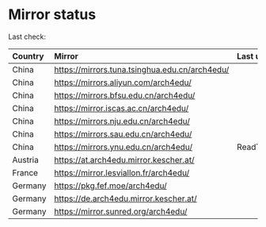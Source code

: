 <script src="./time.js"></script>
# Mirror status
Last check: <script type="text/javascript">localize(1682227008.9608297);</script>

|Country|Mirror|Last update|
|:------|:-----|:----------|
|China|https://mirrors.tuna.tsinghua.edu.cn/arch4edu/|<script type="text/javascript">localize(1682188531);</script>|
|China|https://mirrors.aliyun.com/arch4edu/|<script type="text/javascript">localize(1682145160);</script>|
|China|https://mirrors.bfsu.edu.cn/arch4edu/|<script type="text/javascript">localize(1682188531);</script>|
|China|https://mirror.iscas.ac.cn/arch4edu/|<script type="text/javascript">localize(1682188531);</script>|
|China|https://mirrors.nju.edu.cn/arch4edu/|<script type="text/javascript">localize(1682145160);</script>|
|China|https://mirrors.sau.edu.cn/arch4edu/|<script type="text/javascript">localize(1673850842);</script>|
|China|https://mirrors.ynu.edu.cn/arch4edu/|ReadTimeout|
|Austria|https://at.arch4edu.mirror.kescher.at/|<script type="text/javascript">localize(1682188531);</script>|
|France|https://mirror.lesviallon.fr/arch4edu/|<script type="text/javascript">localize(1682188531);</script>|
|Germany|https://pkg.fef.moe/arch4edu/|<script type="text/javascript">localize(1682188531);</script>|
|Germany|https://de.arch4edu.mirror.kescher.at/|<script type="text/javascript">localize(1682188531);</script>|
|Germany|https://mirror.sunred.org/arch4edu/|<script type="text/javascript">localize(1682188531);</script>|

<script src="./tablefilter/tablefilter.js"></script>
<script src="./table.js"></script>